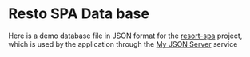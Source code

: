 # Resto SPA Data base
Here is a demo database file in JSON format for the [resort-spa](https://github.com/rimerian/resto-spa) project, which is used by the application through the [My JSON Server](https://my-json-server.typicode.com) service
